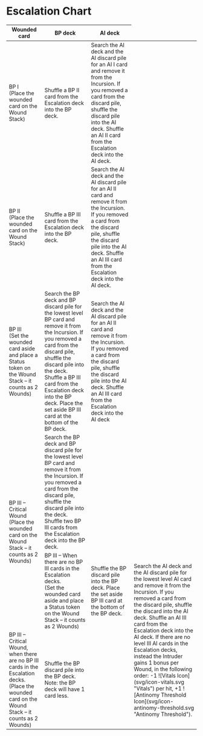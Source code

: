 # Escalation Chart

<table>
<thead>
<tr>
<th>Wounded card</th>
<th>BP deck</th>
<th>AI deck</th>
</tr>
<thead>
<tbody>
<tr>
<td>
BP I <br> (Place the wounded card on the Wound Stack)
</td>
<td>
Shuffle a BP II card from the Escalation deck into the BP deck.
</td>
<td>
Search the AI deck and the AI discard pile for an AI I card and remove it from the Incursion. If you removed a card from the discard pile, shuffle the discard pile into the AI deck. Shuffle an AI II card from the Escalation deck into the AI deck.
</td>
</tr>
<tr>
<td>
BP II <br> (Place the wounded card on the Wound Stack)
</td>
<td>
Shuffle a BP III card from the Escalation deck into the BP deck.
</td>
<td>
Search the AI deck and the AI discard pile for an AI II  card and remove it from the Incursion. If you removed a card from the discard pile, shuffle the discard pile into the AI deck. Shuffle an AI III card from the Escalation deck into the AI deck.
</td>
</tr>
<tr>
<td>
BP III <br> (Set the wounded card aside and place a Status token on the Wound Stack – it counts as 2 Wounds)
</td>
<td>
Search the BP deck and BP discard pile for the lowest level BP card and remove it from the Incursion. If you removed a card from the discard pile, shuffle the discard pile into the deck. Shuffle a BP III card from the Escalation deck into the BP deck. Place the set aside BP III card at the bottom of the BP deck.
</td>
<td>
Search the AI deck and the AI discard pile for an AI II card and remove it from the Incursion. If you removed a card from the discard pile, shuffle the discard pile into the AI deck. Shuffle an AI III card from the Escalation deck into the AI deck
</td>
</tr>
<tr>
<td rowspan="2">
BP III – Critical Wound <br> (Place the wounded card on the Wound Stack – it counts as 2 Wounds)
</td>
<td>
Search the BP deck and BP discard pile for the lowest level BP card and remove it from the Incursion. If you removed a card from the discard pile, shuffle the discard pile into the deck. Shuffle two BP III cards from the Escalation deck into the BP deck.
</td>
</tr>
<tr>
<td>
BP III – When there are no BP III cards in the Escalation decks. <br> (Set the wounded card aside and place a Status token on the Wound Stack – it counts as 2 Wounds)
</td>
<td>
Shuffle the BP discard pile into the BP deck. Place the set aside BP III card at the bottom of the BP deck.
</td>
<td rowspan="2">
Search the AI deck and the AI discard pile for the lowest level AI card and remove it from the Incursion. If you removed a card from the discard pile, shuffle the discard into the AI deck. Shuffle an AI III card from the Escalation deck into the AI deck. If there are no level III AI cards in the Escalation decks, instead the Intruder gains 1 bonus per Wound, in the following order: -1 ![Vitals Icon](svg/icon-vitals.svg "Vitals") per hit, +1 ![Antinomy Threshold Icon](svg/icon-antinomy-threshold.svg "Antinomy Threshold").
</td>
</tr>
<tr>
<td>
BP III – Critical Wound, when there are no BP III cards in the Escalation decks. <br> (Place the wounded card on the Wound Stack – it counts as 2 Wounds)
</td>
<td>
Shuffle the BP discard pile into the BP deck. <br> Note: the BP deck will have 1 card less.
</td>
</tr>
</tbody>
</table>